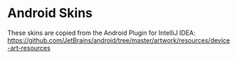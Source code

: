 # Android Skins

These skins are copied from the Android Plugin for IntelliJ IDEA:
https://github.com/JetBrains/android/tree/master/artwork/resources/device-art-resources
